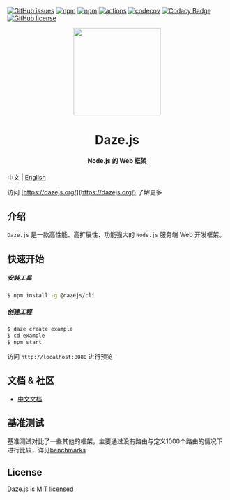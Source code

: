 
[![GitHub issues](https://img.shields.io/github/issues/dazejs/daze.svg)](https://github.com/dazejs/daze/issues)
[![npm](https://img.shields.io/npm/v/@dazejs/framework.svg)](https://www.npmjs.com/package/@dazejs/framework)
[![npm](https://img.shields.io/npm/dm/@dazejs/framework.svg)](https://www.npmjs.com/package/@dazejs/framework)
[![actions](https://github.com/dazejs/daze/workflows/Node%20CI/badge.svg)](https://github.com/dazejs/daze/actions)
[![codecov](https://codecov.io/gh/dazejs/daze/branch/master/graph/badge.svg)](https://codecov.io/gh/dazejs/daze)
[![Codacy Badge](https://api.codacy.com/project/badge/Grade/09d6f0f7a58d406c9c9b8ec4abaab2a6)](https://www.codacy.com/manual/dazejs/daze?utm_source=github.com&amp;utm_medium=referral&amp;utm_content=dazejs/daze&amp;utm_campaign=Badge_Grade)
[![GitHub license](https://img.shields.io/github/license/dazejs/daze.svg)](https://github.com/dazejs/daze/blob/master/LICENSE)

<div align="center">
  <a href="https://github.com/dazejs/daze">
    <img width="200" heigth="200" src="https://github.com/dazejs/daze/blob/master/assets/logo.png">
  </a>  
  <h1>Daze.js</h1>
  <h4>Node.js 的 Web 框架</h4>
</div>

中文 | [English](README.md)


访问 [https://dazejs.org/](https://dazejs.org/) 了解更多

## 介绍

`Daze.js` 是一款高性能、高扩展性、功能强大的 `Node.js` 服务端 Web 开发框架。


## 快速开始

##### 安装工具

```bash
$ npm install -g @dazejs/cli
```

##### 创建工程

```bash
$ daze create example
$ cd example
$ npm start
```

访问 `http://localhost:8080` 进行预览

## 文档 & 社区

- [中文文档](https://dazejs.org/zh/)

## 基准测试

基准测试对比了一些其他的框架，主要通过没有路由与定义1000个路由的情况下进行比较，详见[benchmarks](benchmarks/README.md)

## License

Daze.js is [MIT licensed](https://github.com/dazejs/daze/blob/master/LICENSE)

